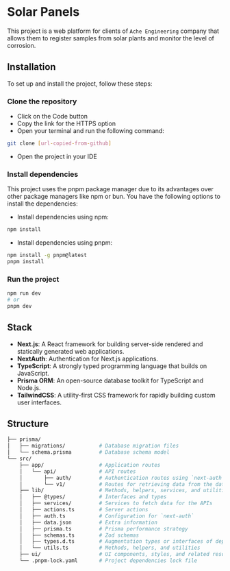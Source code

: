 # Solar Panels

This project is a web platform for clients of `Ache Engineering` company that allows them to register samples from solar plants and monitor the level of corrosion.

## Installation

To set up and install the project, follow these steps:

### Clone the repository

- Click on the Code button
- Copy the link for the HTTPS option
- Open your terminal and run the following command:

```bash
git clone [url-copied-from-github]
```

- Open the project in your IDE

### Install dependencies

This project uses the pnpm package manager due to its advantages over other package managers like npm or bun. You have the following options to install the dependencies:

- Install dependencies using npm:

```bash
npm install
```

- Install dependencies using pnpm:

```bash
npm install -g pnpm@latest
pnpm install
```

### Run the project

```bash
npm run dev
# or
pnpm dev
```

## Stack

- **Next.js**: A React framework for building server-side rendered and statically generated web applications.
- **NextAuth**: Authentication for Next.js applications.
- **TypeScript**: A strongly typed programming language that builds on JavaScript.
- **Prisma ORM**: An open-source database toolkit for TypeScript and Node.js.
- **TailwindCSS**: A utility-first CSS framework for rapidly building custom user interfaces.

## Structure

```sh
├── prisma/
│   ├── migrations/           # Database migration files
│   └── schema.prisma         # Database schema model
└── src/
    ├── app/                  # Application routes
    │   └── api/              # API routes
    │       ├── auth/         # Authentication routes using `next-auth`
    │       └── v1/           # Routes for retrieving data from the database
    ├── lib/                  # Methods, helpers, services, and utilities
    │   ├── @types/           # Interfaces and types
    │   ├── services/         # Services to fetch data for the APIs
    │   ├── actions.ts        # Server actions
    │   ├── auth.ts           # Configuration for `next-auth`
    │   ├── data.json         # Extra information
    │   ├── prisma.ts         # Prisma performance strategy
    │   ├── schemas.ts        # Zod schemas
    │   ├── types.d.ts        # Augmentation types or interfaces of dependencies
    │   └── utils.ts          # Methods, helpers, and utilities
    ├── ui/                   # UI components, styles, and related resources
    └── .pnpm-lock.yaml       # Project dependencies lock file
```
